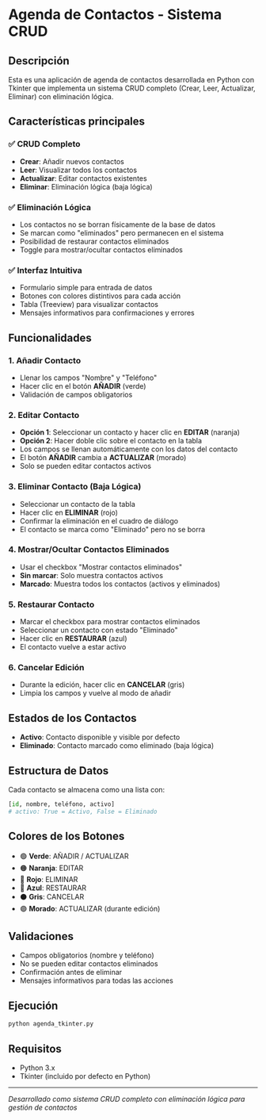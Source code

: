 # Agenda de Contactos - Sistema CRUD

## Descripción
Esta es una aplicación de agenda de contactos desarrollada en Python con Tkinter que implementa un sistema CRUD completo (Crear, Leer, Actualizar, Eliminar) con eliminación lógica.

## Características principales

### ✅ CRUD Completo
- **Crear**: Añadir nuevos contactos
- **Leer**: Visualizar todos los contactos
- **Actualizar**: Editar contactos existentes
- **Eliminar**: Eliminación lógica (baja lógica)

### ✅ Eliminación Lógica
- Los contactos no se borran físicamente de la base de datos
- Se marcan como "eliminados" pero permanecen en el sistema
- Posibilidad de restaurar contactos eliminados
- Toggle para mostrar/ocultar contactos eliminados

### ✅ Interfaz Intuitiva
- Formulario simple para entrada de datos
- Botones con colores distintivos para cada acción
- Tabla (Treeview) para visualizar contactos
- Mensajes informativos para confirmaciones y errores

## Funcionalidades

### 1. Añadir Contacto
- Llenar los campos "Nombre" y "Teléfono"
- Hacer clic en el botón **AÑADIR** (verde)
- Validación de campos obligatorios

### 2. Editar Contacto
- **Opción 1**: Seleccionar un contacto y hacer clic en **EDITAR** (naranja)
- **Opción 2**: Hacer doble clic sobre el contacto en la tabla
- Los campos se llenan automáticamente con los datos del contacto
- El botón **AÑADIR** cambia a **ACTUALIZAR** (morado)
- Solo se pueden editar contactos activos

### 3. Eliminar Contacto (Baja Lógica)
- Seleccionar un contacto de la tabla
- Hacer clic en **ELIMINAR** (rojo)
- Confirmar la eliminación en el cuadro de diálogo
- El contacto se marca como "Eliminado" pero no se borra

### 4. Mostrar/Ocultar Contactos Eliminados
- Usar el checkbox "Mostrar contactos eliminados"
- **Sin marcar**: Solo muestra contactos activos
- **Marcado**: Muestra todos los contactos (activos y eliminados)

### 5. Restaurar Contacto
- Marcar el checkbox para mostrar contactos eliminados
- Seleccionar un contacto con estado "Eliminado"
- Hacer clic en **RESTAURAR** (azul)
- El contacto vuelve a estar activo

### 6. Cancelar Edición
- Durante la edición, hacer clic en **CANCELAR** (gris)
- Limpia los campos y vuelve al modo de añadir

## Estados de los Contactos
- **Activo**: Contacto disponible y visible por defecto
- **Eliminado**: Contacto marcado como eliminado (baja lógica)

## Estructura de Datos
Cada contacto se almacena como una lista con:
```python
[id, nombre, teléfono, activo]
# activo: True = Activo, False = Eliminado
```

## Colores de los Botones
- 🟢 **Verde**: AÑADIR / ACTUALIZAR
- 🟠 **Naranja**: EDITAR
- 🔴 **Rojo**: ELIMINAR
- 🔵 **Azul**: RESTAURAR
- ⚫ **Gris**: CANCELAR
- 🟣 **Morado**: ACTUALIZAR (durante edición)

## Validaciones
- Campos obligatorios (nombre y teléfono)
- No se pueden editar contactos eliminados
- Confirmación antes de eliminar
- Mensajes informativos para todas las acciones

## Ejecución
```bash
python agenda_tkinter.py
```

## Requisitos
- Python 3.x
- Tkinter (incluido por defecto en Python)

---
*Desarrollado como sistema CRUD completo con eliminación lógica para gestión de contactos*
